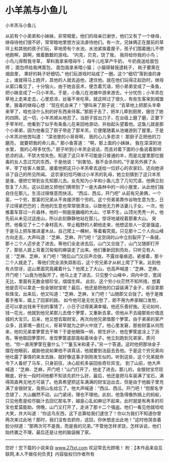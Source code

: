 # 小羊羔与小鱼儿

小羊羔与小鱼儿 

从前有个小弟弟和小妹妹，非常相爱。他们的母亲已谢世，他们又有了一个继母，继母待他们很不好，常常暗地里想方设法虐待他们。有一次，兄妹俩正在屋前的草坪上和其他的孩子们玩，草地旁有个水池，水池紧挨着屋子。孩子们围着圈儿不停地跑啊，跳啊，做着数数的游戏。 
“内克，贝克，饶了我， 
我将给你我的小鸟； 
小鸟儿得帮我寻草， 
草料我拿来喂母牛； 
母牛儿吃草产牛奶， 
牛奶我送给面包师； 
面包师给我烤面包， 
面包我拿来喂小猫； 
小猫得替我逮耗子， 
耗子要熏在烟囱里， 
熏好的耗子好细切。” 
他们玩游戏时站成了一圈，这个“细切”落到谁的身上，谁就得马上跑开，其他的人就去追他，逮住他。就在他们玩得正起劲时，继母从窗口看见了，十分恼火。由于她会巫术，便念着咒语，把小弟弟变成了一条鱼，把小妹变成了一只小羊羔。于是，小鱼儿在池塘中游来游去，十分忧伤；小羊羔在草地上走来走去，心里悲凉，丝毫不肯吃草。就这样过了很久，有些生客来到城堡里，狠毒的继母心想：“现在机会来了！”便叫来了厨子说：“去草地上把那头羊牵来宰了，咱也没什么别的好东西来待客。”那厨子去了，把羊儿牵到厨房，捆住了她的四蹄。这一切，小羊羔顺从地忍了。当厨子拔出刀子，在台级上磨了磨，正要下手宰羊时，他看到了似乎有条鱼儿在来回地游动，并抬起头望着他。这鱼儿就是那个小弟弟，因为他看见了厨子带走了那羊羔，它便尾随着从池塘游到了屋里。于是小羊羔对他苦叫道： 
“深池里的小哥哥啊， 
我的心儿多悲凉！ 
那厨子正把他的刀磨亮， 
就要把我的命儿丧。” 
那小鱼答道： 
“啊，那上面的小妹妹， 
我在深深的池水里， 
我的心呀多忧伤。” 
厨子听到小羊羔会说话，而且对着下面的小鱼说着那样悲凉的话，不禁大惊失色，知道了这只羊不可能是只普通的羊，而是北屋里那位狠毒的女人念过咒的东西，于是他说：“别害怕，我不会杀你的。”于是另外换了头羊，宰了给客人做菜，接着他把这只小羊羔牵去送给一位好心的农家妇，还向她讲诉了自己的所见所闻。 
这农家妇恰巧做过小羊羔的乳母，她立刻猜到了这只羊羔是谁，便把它带到女先知那儿去。女先知为小羊和小鱼儿念了几句咒语，他俩立刻恢复了人形。这以后她又把他们俩带到了一座大森林中的一间小屋里，从此他们独自住在那儿，生活过得惬意而快活。 
“西瓜、西瓜，开门吧” 
从前有兄弟俩，一个富，一个穷，那富的兄弟从不肯接济那个穷的。这个穷弟弟靠作谷物生意为生，日子过得紧巴巴的；而他的生意也常常很清淡，以致他无力养活妻儿子女。一次，他推着车穿过一片森林，他的一侧是座巍峨的大山，寸草不生，山顶光秃秃一片。他先前从未见过这座山，所以此刻静静地站在那儿，惊讶地凝视着那重大山。 
突然，他看见了十二个身材高大、举止粗野的人朝他走来，他想这些人一定是强盗，于是马上把车推进灌木丛，自己爬上一棵树，等着看究竟。只见那十二个人向山峰方向走去，大声叫道：“芝麻、芝麻，开门吧！”这空阔的山中立刻裂开了一条缝，那十二个人迈步走了进去。等他们全走进去后，山门又合拢了，山门又随即打开了，那些人肩上背着沉甸甸的麻袋走了出来。他们重新回到亮处，只听见有人说：“芝麻、芝麻，关门吧！”随后山门又应声合拢，不露丝毫痕迹。紧接着，那十二个人就走了。 
等他们完全消失踪影后，这个穷兄弟才从树上爬了下来。此刻他有点惊讶，这山里面究竟藏着什么？他爬上了大山，也高声喊道：“芝麻、芝麻，开门吧！”山竟为他裂开了。他马上走了进去，只见整个山峰中，洞内中空，宽阔无比，里面有无数金银珍宝，熠熠生辉。 
此刻，这个穷小伙茫然不知所措，想着他是否可以拿走一些金银财宝呢？最后，他还是把他的口袋装满了金子，却没拿那些珠宝。出来后，他又叫道：“芝麻、芝麻，关门吧！”山随即又合拢了。他于是推着手推车，踏上了回家的路。 
如今他可是无忧无愁了，即不用为养家糊口发愁，还可以拿出钱来干别的事情了，小日子过得美满幸福，他还乐善好施。无论如何，钱一花光，他就到他兄弟那儿去借个箩筐，又重新去拿。但他从不去碰那些价值连城的大宝贝。后来，他又想去取财宝，再次向他兄弟借那个箩筐。由于弟弟的家产众多，且家境一直红火，哥哥早就为之妒火中烧了。他心里发窘，那些财富从何而来，他的兄弟拿箩筐去干嘛？于是他眼珠一转，顿生奸计，他在箩筐底涂上了沥青。等他取回箩筐时，发现箩筐底部竟粘着块金子。他立刻跑到兄弟家，质问他，“你一直用箩筐在量什么？”“量玉米和麦子。”另一个答道。这时他把那块金子摆在他眼前，威胁他说如果他不讲真话，他就要到法庭去告他。于是这个穷兄弟向他吐露了事情的来龙去脉，就好像这事才刚刚发生似的。听到这些，这个兄弟就命令下人备好了马车，只身前往，决心趁机多装回些奇珍异宝。 
到了山前，他大声喊道：“芝麻、芝麻，开门吧！”山门打开了，他走了进去。那儿的，金银财宝尽现眼底，好长一段时间他都不知该先抓什么好。最后，他还是把马车装满了宝石，满得简直再无地方可装了。他真希望把这车满满的财宝运出去，但是由于他脑子里充满了金银财宝，竟把山名给忘了。他大声喊道：“西瓜、西瓜，开门吧！”但那名字念错了，大山巍然不动，山门紧闭，理也不理他。此刻，他急得像热锅上的蚂蚁，只见他愈是绞尽脑汁去回忆那名字，越是心乱如麻记不起来，此时就是有再多的珍宝也爱莫能助。傍晚，山门又打开了，走进了那十二个强盗。他们一看见他就哈哈大笑，并大叫道：“你这鸟东西，这下总算给我们逮住了！你以为我们不知道你曾两次来过此地？那时，我们没有去抓你，这回，你休想走出此地！”这时他哭丧着脸分辩道：“那两次可不是我，而是我的兄弟。”不管他怎样求饶，怎样诉说，他们始终置之不理，最后还是让他的脑袋搬了家。 

                  
--------------------
您好！您下载的小说来自 www.27txt.com 欢迎常去光顾哦！
附：【本作品来自互联网,本人不做任何负责】内容版权归作者所有